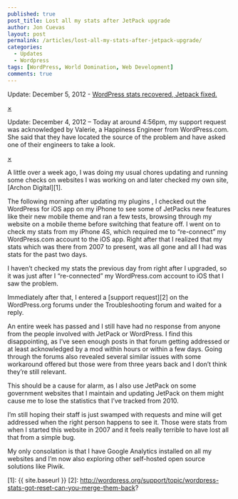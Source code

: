```yaml
---
published: true
post_title: Lost all my stats after JetPack upgrade
author: Jon Cuevas
layout: post
permalink: /articles/lost-all-my-stats-after-jetpack-upgrade/
categories:
  - Updates
  - Wordpress
tags: [WordPress, World Domination, Web Development]
comments: true
---
```

<div class="alert-box secondary">
  <p>
    Update: December 5, 2012 - <a href="{{ site.baseurl }}/stats-recovered-jetpack-fixed-1664/">WordPress stats recovered, Jetpack fixed.</a>
  </p>
  
  <a href="" class="close">&times;</a>
</div>

<div class="alert-box secondary">
  <p>
    Update: December 4, 2012 &#8211; Today at around 4:56pm, my support request was acknowledged by Valerie, a Happiness Engineer from WordPress.com. She said that they have located the source of the problem and have asked one of their engineers to take a look.
  </p>
  
  <a href="" class="close">&times;</a>
</div>

A little over a week ago, I was doing my usual chores updating and running some checks on websites I was working on and later checked my own site, [Archon Digital][1].

The following morning after updating my plugins , I checked out the WordPress for iOS app on my iPhone to see some of JetPacks new features like their new mobile theme and ran a few tests, browsing through my website on a mobile theme before switching that feature off. I went on to check my stats from my iPhone 4S, which required me to &#8220;re-connect&#8221; my WordPress.com account to the iOS app. Right after that I realized that my stats which was there from 2007 to present, was all gone and all I had was stats for the past two days.

<div class="alignleft">
</div>

I haven&#8217;t checked my stats the previous day from right after I upgraded, so it was just after I &#8220;re-connected&#8221; my WordPress.com account to iOS that I saw the problem.

Immediately after that, I entered a [support request][2] on the WordPress.org forums under the Troubleshooting forum and waited for a reply.

An entire week has passed and I still have had no response from anyone from the people involved with JetPack or WordPress. I find this disappointing, as I&#8217;ve seen enough posts in that forum getting addressed or at least acknowledged by a mod within hours or within a few days. Going through the forums also revealed several similar issues with some workaround offered but those were from three years back and I don&#8217;t think they&#8217;re still relevant.

This should be a cause for alarm, as I also use JetPack on some government websites that I maintain and updating JetPack on them might cause me to lose the statistics that I&#8217;ve tracked from 2010.

I&#8217;m still hoping their staff is just swamped with requests and mine will get addressed when the right person happens to see it. Those were stats from when I started this website in 2007 and it feels really terrible to have lost all that from a simple bug.

My only consolation is that I have Google Analytics installed on all my websites and I&#8217;m now also exploring other self-hosted open source solutions like Piwik.

 [1]: {{ site.baseurl }}
 [2]: http://wordpress.org/support/topic/wordpress-stats-got-reset-can-you-merge-them-back?